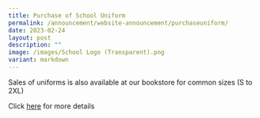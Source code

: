 ```yaml
---
title: Purchase of School Uniform
permalink: /announcement/website-announcement/purchaseuniform/
date: 2023-02-24
layout: post
description: ""
image: /images/School Logo (Transparent).png
variant: markdown
---
```

Sales of uniforms is also available at our bookstore for common sizes (S to 2XL)

Click [here](https://www.stpatricks.moe.edu.sg/announcement/2023/Sales\_Uniform\_eoy2023.pdf) for more details